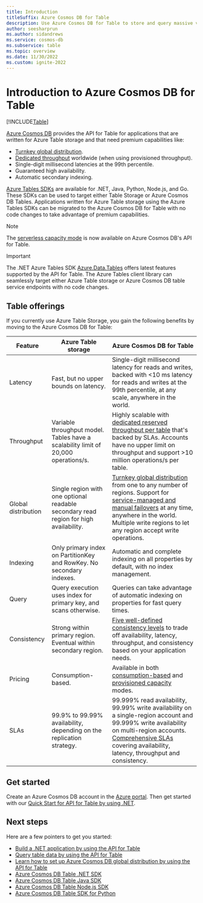```yaml
---
title: Introduction
titleSuffix: Azure Cosmos DB for Table
description: Use Azure Cosmos DB for Table to store and query massive volumes of key-value data.
author: seesharprun
ms.author: sidandrews
ms.service: cosmos-db
ms.subservice: table
ms.topic: overview
ms.date: 11/30/2022
ms.custom: ignite-2022
---
```


# Introduction to Azure Cosmos DB for Table

[!INCLUDE[Table](../includes/appliesto-table.md)]

[Azure Cosmos DB](introduction.md) provides the API for Table for applications that are written for Azure Table storage and that need premium capabilities like:

* [Turnkey global distribution](../distribute-data-globally.md).
* [Dedicated throughput](../partitioning-overview.md) worldwide (when using provisioned throughput).
* Single-digit millisecond latencies at the 99th percentile.
* Guaranteed high availability.
* Automatic secondary indexing.

[Azure Tables SDKs](https://devblogs.microsoft.com/azure-sdk/announcing-the-new-azure-data-tables-libraries/) are available for .NET, Java, Python, Node.js, and Go. These SDKs can be used to target either Table Storage or Azure Cosmos DB Tables. Applications written for Azure Table storage using the Azure Tables SDKs can be migrated to the Azure Cosmos DB for Table with no code changes to take advantage of premium capabilities.

> [!NOTE]
> The [serverless capacity mode](../serverless.md) is now available on Azure Cosmos DB's API for Table.

> [!IMPORTANT]
> The .NET Azure Tables SDK [Azure.Data.Tables](https://www.nuget.org/packages/Azure.Data.Tables/) offers latest features supported by the API for Table. The Azure Tables client library can seamlessly target either Azure Table storage or Azure Cosmos DB table service endpoints with no code changes.

## Table offerings

If you currently use Azure Table Storage, you gain the following benefits by moving to the Azure Cosmos DB for Table:

| Feature | Azure Table storage | Azure Cosmos DB for Table |
| --- | --- | --- |
| Latency | Fast, but no upper bounds on latency. | Single-digit millisecond latency for reads and writes, backed with <10 ms latency for reads and writes at the 99th percentile, at any scale, anywhere in the world. |
| Throughput | Variable throughput model. Tables have a scalability limit of 20,000 operations/s. | Highly scalable with [dedicated reserved throughput per table](../request-units.md) that's backed by SLAs. Accounts have no upper limit on throughput and support >10 million operations/s per table. |
| Global distribution | Single region with one optional readable secondary read region for high availability. | [Turnkey global distribution](../distribute-data-globally.md) from one to any number of regions. Support for [service-managed and manual failovers](../high-availability.md) at any time, anywhere in the world. Multiple write regions to let any region accept write operations. |
| Indexing | Only primary index on PartitionKey and RowKey. No secondary indexes. | Automatic and complete indexing on all properties by default, with no index management. |
| Query | Query execution uses index for primary key, and scans otherwise. | Queries can take advantage of automatic indexing on properties for fast query times. |
| Consistency | Strong within primary region. Eventual within secondary region. | [Five well-defined consistency levels](../consistency-levels.md) to trade off availability, latency, throughput, and consistency based on your application needs. |
| Pricing | Consumption-based. | Available in both [consumption-based](../serverless.md) and [provisioned capacity](../set-throughput.md) modes. |
| SLAs | 99.9% to 99.99% availability, depending on the replication strategy. | 99.999% read availability, 99.99% write availability on a single-region account and 99.999% write availability on multi-region accounts. [Comprehensive SLAs](https://azure.microsoft.com/support/legal/sla/cosmos-db/) covering availability, latency, throughput and consistency. |

## Get started

Create an Azure Cosmos DB account in the [Azure portal](https://portal.azure.com). Then get started with our [Quick Start for API for Table by using .NET](quickstart-dotnet.md).

## Next steps

Here are a few pointers to get you started:
* [Build a .NET application by using the API for Table](quickstart-dotnet.md)
* [Query table data by using the API for Table](tutorial-query.md)
* [Learn how to set up Azure Cosmos DB global distribution by using the API for Table](tutorial-global-distribution.md)
* [Azure Cosmos DB Table .NET SDK](/dotnet/api/overview/azure/data.tables-readme)
* [Azure Cosmos DB Table Java SDK](/java/api/overview/azure/data-tables-readme)
* [Azure Cosmos DB Table Node.js SDK](/javascript/api/overview/azure/data-tables-readme)
* [Azure Cosmos DB Table SDK for Python](/python/api/azure-data-tables/azure.data.tables)
